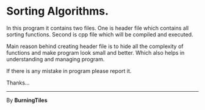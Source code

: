 # Sorting Algorithms.

In this program it contains two files. One is header file which contains all sorting functions. Second is cpp file which will be compiled and executed.

Main reason behind creating header file is to hide all the complexity of functions and make program look small and better. Which also helps in understanding and managing program.

If there is any mistake in program please report it.

Thanks...

---

By **BurningTiles**

